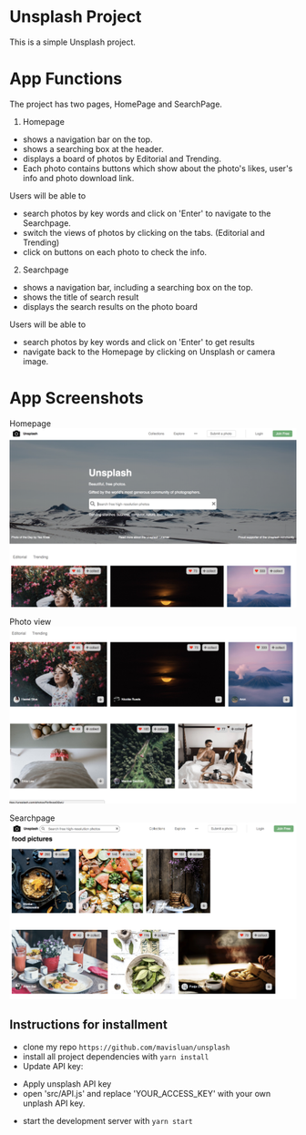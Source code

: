 # Unsplash Project

This is a simple Unsplash project. 


# App Functions 
The project has two pages, HomePage and SearchPage.

1. Homepage

- shows a navigation bar on the top. 
- shows a searching box at the header. 
- displays a board of photos by Editorial and Trending. 
- Each photo contains buttons which show about the photo's likes, user's info and photo download link.

Users will be able to 

- search photos by key words and click on 'Enter' to navigate to the Searchpage.
- switch the views of photos by clicking on the tabs. (Editorial and Trending)
- click on buttons on each photo to check the info.

2. Searchpage 

- shows a navigation bar, including a searching box on the top. 
- shows the title of search result
- displays the search results on the photo board

Users will be able to 
- search photos by key words and click on 'Enter' to get results
- navigate back to the Homepage by clicking on Unsplash or camera image.


# App Screenshots 

Homepage
![](src/icons/home-page.png )

Photo view
![](src/icons/photo-view.png )

Searchpage
![](src/icons/search-page.png )


## Instructions for installment

* clone my repo `https://github.com/mavisluan/unsplash`
* install all project dependencies with `yarn install`
* Update API key: 
- Apply unsplash API key 
- open 'src/API.js' and replace 'YOUR_ACCESS_KEY' with your own unplash API key. 
* start the development server with `yarn start`



